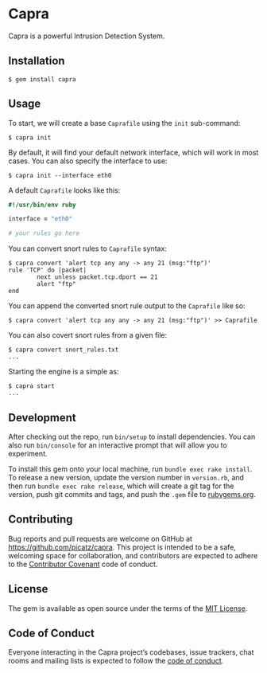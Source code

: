 # Capra

Capra is a powerful Intrusion Detection System. 

## Installation

```console
$ gem install capra
```

## Usage

To start, we will create a base `Caprafile` using the `init` sub-command:

```console
$ capra init
```
By default, it will find your default network interface, which will work in most cases. You can also specify the interface to use:

```console
$ capra init --interface eth0
```

A default `Caprafile` looks like this:

```ruby
#!/usr/bin/env ruby

interface = "eth0"

# your rules go here
```

You can convert snort rules to `Caprafile` syntax:

```console
$ capra convert 'alert tcp any any -> any 21 (msg:"ftp")'
rule 'TCP' do |packet|
        next unless packet.tcp.dport == 21
        alert "ftp"
end
```

You can append the converted snort rule output to the `Caprafile` like so:

```
$ capra convert 'alert tcp any any -> any 21 (msg:"ftp")' >> Caprafile
```

You can also covert snort rules from a given file:

```
$ capra convert snort_rules.txt
...
```

Starting the engine is a simple as:

```
$ capra start
...
```

## Development

After checking out the repo, run `bin/setup` to install dependencies. You can also run `bin/console` for an interactive prompt that will allow you to experiment.

To install this gem onto your local machine, run `bundle exec rake install`. To release a new version, update the version number in `version.rb`, and then run `bundle exec rake release`, which will create a git tag for the version, push git commits and tags, and push the `.gem` file to [rubygems.org](https://rubygems.org).

## Contributing

Bug reports and pull requests are welcome on GitHub at https://github.com/picatz/capra. This project is intended to be a safe, welcoming space for collaboration, and contributors are expected to adhere to the [Contributor Covenant](http://contributor-covenant.org) code of conduct.

## License

The gem is available as open source under the terms of the [MIT License](https://opensource.org/licenses/MIT).

## Code of Conduct

Everyone interacting in the Capra project’s codebases, issue trackers, chat rooms and mailing lists is expected to follow the [code of conduct](https://github.com/picatz/capra/blob/master/CODE_OF_CONDUCT.md).
